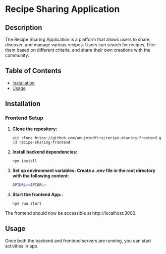 # Recipe Sharing Application

## Description
The Recipe Sharing Application is a platform that allows users to share, discover, and manage various recipes. Users can search for recipes, filter them based on different criteria, and share their own creations with the community.

## Table of Contents
- [Installation](#installation)
- [Usage](#usage)

## Installation

### Frontend Setup

1. **Clone the repository:**
   ```bash
   git clone https://github.com/anujmindfire/recipe-sharing-frontend.git
   cd recipe-sharing-frontend
   
2. **Install backend dependencies:**
   ```bash
   npm install

3. **Set up environment variables: Create a .env file in the root directory with the following content:**
   ```bash
   APIURL=<APIURL>

4. **Start the frontend App::**
   ```bash
   npm run start

The frontend should now be accessible at http://localhost:3000.

## Usage
Once both the backend and frontend servers are running, you can start activities in app.